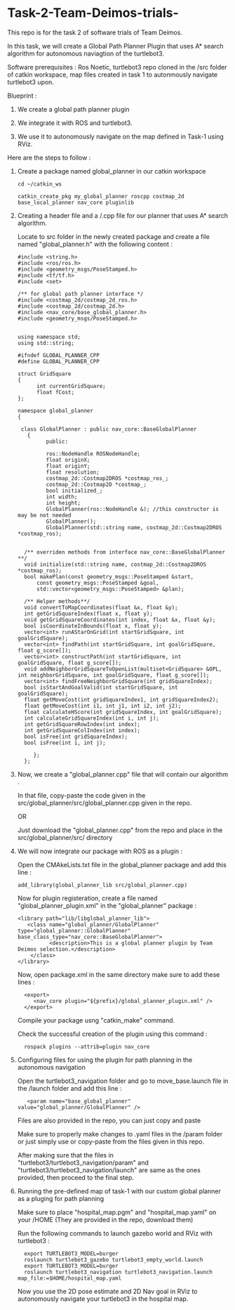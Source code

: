 # Task-2-Team-Deimos-trials-
This repo is for the task 2 of software trials of Team Deimos.

In this task, we will create a Global Path Planner Plugin that uses A* search algorithm for autonomous naviagtion of the turtlebot3. 

Software prerequisites : Ros Noetic, turtlebot3 repo cloned in the /src folder of catkin workspace, map files created in task 1 to autonmously navigate turtlebot3 upon.

Blueprint :

   1. We create a global path planner plugin 
            
   2. We integrate it with ROS and turtlebot3.
            
   3. We use it to autonomously navigate on the map defined in Task-1 using RViz.


Here are the steps to follow :


   1. Create a package named global_planner in our catkin workspace

          cd ~/catkin_ws
      
          catkin_create_pkg my_global_planner roscpp costmap_2d base_local_planner nav_core pluginlib


   2. Creating a header file and a /.cpp file for our planner that uses A* search algorithm.
      
       Locate to src folder in the newly created package and create a file named "global_planner.h" with the following content :

          #include <string.h>
          #include <ros/ros.h>
          #include <geometry_msgs/PoseStamped.h>
          #include <tf/tf.h>
          #include <set>

          /** for global path planner interface */
          #include <costmap_2d/costmap_2d_ros.h>
          #include <costmap_2d/costmap_2d.h>       
          #include <nav_core/base_global_planner.h>
          #include <geometry_msgs/PoseStamped.h>


          using namespace std;
          using std::string;

          #ifndef GLOBAL_PLANNER_CPP
          #define GLOBAL_PLANNER_CPP

          struct GridSquare
          {
                int currentGridSquare;
                float fCost;
          };

          namespace global_planner
          {

           class GlobalPlanner : public nav_core::BaseGlobalPlanner
             {
                   public:

                   ros::NodeHandle ROSNodeHandle;
                   float originX;
                   float originY;
                   float resolution;
                   costmap_2d::Costmap2DROS *costmap_ros_;
                   costmap_2d::Costmap2D *costmap_;
                   bool initialized_;
                   int width;
                   int height;
                   GlobalPlanner(ros::NodeHandle &); //this constructor is may be not needed
                   GlobalPlanner();
                   GlobalPlanner(std::string name, costmap_2d::Costmap2DROS *costmap_ros);

  
            /** overriden methods from interface nav_core::BaseGlobalPlanner **/
            void initialize(std::string name, costmap_2d::Costmap2DROS *costmap_ros);
            bool makePlan(const geometry_msgs::PoseStamped &start,
                const geometry_msgs::PoseStamped &goal,
                std::vector<geometry_msgs::PoseStamped> &plan);

            /** Helper methods**/
            void convertToMapCoordinates(float &x, float &y);
            int getGridSquareIndex(float x, float y);
            void getGridSquareCoordinates(int index, float &x, float &y);
            bool isCoordinateInBounds(float x, float y);
            vector<int> runAStarOnGrid(int startGridSquare, int goalGridSquare);
            vector<int> findPath(int startGridSquare, int goalGridSquare, float g_score[]);
            vector<int> constructPath(int startGridSquare, int goalGridSquare, float g_score[]);
            void addNeighborGridSquareToOpenList(multiset<GridSquare> &OPL, int neighborGridSquare, int goalGridSquare, float g_score[]);
            vector<int> findFreeNeighborGridSquare(int gridSquareIndex);
            bool isStartAndGoalValid(int startGridSquare, int goalGridSquare);
            float getMoveCost(int gridSquareIndex1, int gridSquareIndex2);
            float getMoveCost(int i1, int j1, int i2, int j2);
            float calculateHScore(int gridSquareIndex, int goalGridSquare);
            int calculateGridSquareIndex(int i, int j);
            int getGridSquareRowIndex(int index);
            int getGridSquareColIndex(int index);
            bool isFree(int gridSquareIndex); 
            bool isFree(int i, int j);
  
               };
            };

      


   4. Now, we create a "global_planner.cpp" file that will contain our algorithm .

      In that file, copy-paste the code given in the src/global_planner/src/global_planner.cpp given in the repo.

      OR 

      Just download the "global_planner.cpp" from the repo and place in the src/global_planner/src/ directory

      


   5. We will now integrate our package with ROS as a plugin :
 
       Open the CMAkeLists.txt file in the global_planner package and add this line :
      
          add_library(global_planner_lib src/global_planner.cpp)

       Now for plugin registeration, create a file named "global_planner_plugin.xml" in the "global_planner" package :

          <library path="lib/libglobal_planner_lib">
             <class name="global_planner/GlobalPlanner" type="global_planner::GlobalPlanner" base_class_type="nav_core::BaseGlobalPlanner">
                    <description>This is a global planner plugin by Team Deimos selection.</description>
              </class>
          </library>


      Now, open package.xml in the same directory make sure to add these lines :

            <export>
               <nav_core plugin="${prefix}/global_planner_plugin.xml" />
            </export>

      Compile your package usng "catkin_make" command.

      Check the successful creation of the plugin using this command :


            rospack plugins --attrib=plugin nav_core




  6. Configuring files for using the plugin for path planning in the autonomous navigation 

       Open the turtlebot3_navigation folder and go to move_base.launch file in the /launch folder and add this line :

            <param name="base_global_planner" value="global_planner/GlobalPlanner" />
       
       Files are also provided in the repo, you can just copy and paste
       
       Make sure to properly make changes to .yaml files in the /param folder or just simply use or copy-paste from the files given in this repo.

       After making sure that the files in "turtlebot3/turtlebot3_navigation/param" and "turtlebot3/turtlebot3_navigation/launch" are same as the ones provided, then proceed to the final step.





   7. Running the pre-defined map of task-1 with our custom global planner as a pluging for path planning

       Make sure to place "hospital_map.pgm" and "hospital_map.yaml" on your /HOME  (They are provided in the repo, download them)

       Run the following commands to launch gazebo world and RViz with turtlebot3 :


            export TURTLEBOT3_MODEL=burger
            roslaunch turtlebot3_gazebo turtlebot3_empty_world.launch
            export TURTLEBOT3_MODEL=burger
            roslaunch turtlebot3_navigation turtlebot3_navigation.launch map_file:=$HOME/hospital_map.yaml
      

       Now you use the 2D pose estimate and 2D Nav goal in RViz to autonomously navigate your turtlebot3 in the hospital map.          

         
      
   

      

            
